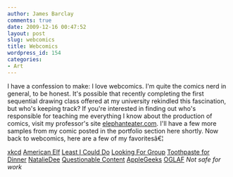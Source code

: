 ```yaml
---
author: James Barclay
comments: true
date: 2009-12-16 00:47:52
layout: post
slug: webcomics
title: Webcomics
wordpress_id: 154
categories:
- Art
---
```


I have a confession to make: I love webcomics. I'm quite the comics nerd in general, to be honest. It's possible that recently completing the first sequential drawing class offered at my university rekindled this fascination, but who's keeping track? If you're interested in finding out who's responsible for teaching me everything I know about the production of comics, visit my professor's site [elephanteater.com](http://www.elephanteater.com/). I'll have a few more samples from my comic posted in the portfolio section here shortly. Now back to webcomics, here are a few of my favoritesâ€¦

[xkcd](http://xkcd.com/)
[American Elf](http://americanelf.com/)
[Least I Could Do](http://leasticoulddo.com/)
[Looking For Group](http://lfgcomic.com/)
[Toothpaste for Dinner](http://toothpastefordinner.com/)
[NatalieDee](http://www.nataliedee.com/)
[Questionable Content](http://questionablecontent.net/index.php)
[AppleGeeks](http://www.applegeeks.com/)
[OGLAF](http://www.oglaf.com/) *Not safe for work*
